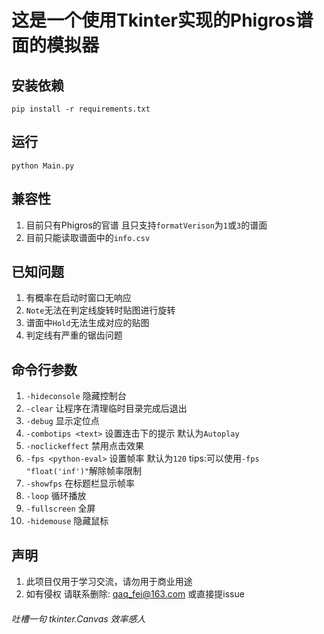 # 这是一个使用Tkinter实现的Phigros谱面的模拟器

## 安装依赖
```
pip install -r requirements.txt
```

## 运行
```
python Main.py
```

## 兼容性
1. 目前只有Phigros的官谱 且只支持```formatVerison```为```1```或```3```的谱面
2. 目前只能读取谱面中的```info.csv```

## 已知问题
1. 有概率在启动时窗口无响应
2. ```Note```无法在判定线旋转时贴图进行旋转
3. 谱面中```Hold```无法生成对应的贴图
4. 判定线有严重的锯齿问题

## 命令行参数
1. ```-hideconsole``` 隐藏控制台
2. ```-clear``` 让程序在清理临时目录完成后退出
3. ```-debug``` 显示定位点
4. ```-combotips <text>``` 设置连击下的提示 默认为```Autoplay```
5. ```-noclickeffect``` 禁用点击效果
6. ```-fps <python-eval>``` 设置帧率 默认为```120``` tips:可以使用```-fps "float('inf')"```解除帧率限制
7. ```-showfps``` 在标题栏显示帧率
8. ```-loop``` 循环播放
9. ```-fullscreen``` 全屏
10. ```-hidemouse``` 隐藏鼠标

## 声明
1. 此项目仅用于学习交流，请勿用于商业用途
2. 如有侵权 请联系删除: qaq_fei@163.com 或直接提issue

###### 吐槽一句 tkinter.Canvas 效率感人
